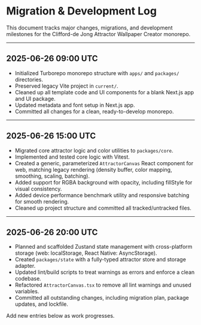 # Migration & Development Log

This document tracks major changes, migrations, and development milestones for the Clifford-de Jong Attractor Wallpaper Creator monorepo.

---

## 2025-06-26 09:00 UTC
- Initialized Turborepo monorepo structure with `apps/` and `packages/` directories.
- Preserved legacy Vite project in `current/`.
- Cleaned up all template code and UI components for a blank Next.js app and UI package.
- Updated metadata and font setup in Next.js app.
- Committed all changes for a clean, ready-to-develop monorepo.

---

## 2025-06-26 15:00 UTC
- Migrated core attractor logic and color utilities to `packages/core`.
- Implemented and tested core logic with Vitest.
- Created a generic, parameterized `AttractorCanvas` React component for web, matching legacy rendering (density buffer, color mapping, smoothing, scaling, batching).
- Added support for RGBA background with opacity, including fillStyle for visual consistency.
- Added device performance benchmark utility and responsive batching for smooth rendering.
- Cleaned up project structure and committed all tracked/untracked files.

---

## 2025-06-26 20:00 UTC
- Planned and scaffolded Zustand state management with cross-platform storage (web: localStorage, React Native: AsyncStorage).
- Created `packages/state` with a fully-typed attractor store and storage adapter.
- Updated lint/build scripts to treat warnings as errors and enforce a clean codebase.
- Refactored `AttractorCanvas.tsx` to remove all lint warnings and unused variables.
- Committed all outstanding changes, including migration plan, package updates, and lockfile.

Add new entries below as work progresses.
